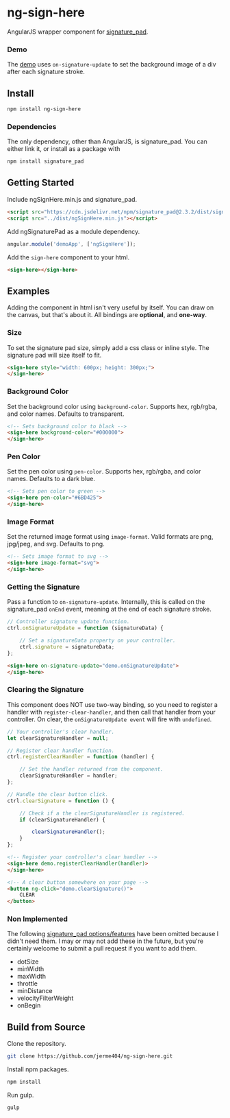 # ng-sign-here
AngularJS wrapper component for [signature_pad](https://github.com/szimek/signature_pad/).

### Demo
The [demo](https://jerme404.github.io/ng-sign-here/) uses ```on-signature-update``` to set the background image of a div after each signature stroke. 

## Install
```bash
npm install ng-sign-here
```
### Dependencies
The only dependency, other than AngularJS, is signature_pad. You can either link it, or install as a package with 
```bash
npm install signature_pad
```
## Getting Started
Include ngSignHere.min.js and signature_pad.
```html
<script src="https://cdn.jsdelivr.net/npm/signature_pad@2.3.2/dist/signature_pad.min.js"></script>
<script src="../dist/ngSignHere.min.js"></script>
```
Add ngSignaturePad as a module dependency.
```js
angular.module('demoApp', ['ngSignHere']);
```
Add the ```sign-here``` component to your html.
```html
<sign-here></sign-here>
```
## Examples
Adding the component in html isn't very useful by itself. You can draw on the canvas, but that's about it. All bindings are **optional**, and **one-way**.
### Size
To set the signature pad size, simply add a css class or inline style. The signature pad will size itself to fit.
```html
<sign-here style="width: 600px; height: 300px;">
</sign-here>
```
### Background Color
Set the background color using ```background-color```. 
Supports hex, rgb/rgba, and color names. Defaults to transparent.
```html
<!-- Sets background color to black -->
<sign-here background-color="#000000">
</sign-here>
```
### Pen Color
Set the pen color using ```pen-color```. 
Supports hex, rgb/rgba, and color names. Defaults to a dark blue.
```html
<!-- Sets pen color to green -->
<sign-here pen-color="#6BD425">
</sign-here>
```
### Image Format
Set the returned image format using ```image-format```.
Valid formats are png, jpg/jpeg, and svg. Defaults to png.
```html
<!-- Sets image format to svg -->
<sign-here image-format="svg">
</sign-here>
```
### Getting the Signature
Pass a function to ```on-signature-update```. Internally, this is called on the signature_pad ```onEnd``` event, meaning at the end of each signature stroke.
```js
// Controller signature update function.
ctrl.onSignatureUpdate = function (signatureData) {

    // Set a signatureData property on your controller.
    ctrl.signature = signatureData;
};
```
```html
<sign-here on-signature-update="demo.onSignatureUpdate">
</sign-here>
```
### Clearing the Signature
This component does NOT use two-way binding, so you need to register a handler with ```register-clear-handler```, and then call that handler from your controller. On clear, the  ```onSignatureUpdate event``` will fire with ```undefined```.

```js
// Your controller's clear handler.
let clearSignatureHandler = null;

// Register clear handler function.
ctrl.registerClearHandler = function (handler) {

    // Set the handler returned from the component.
    clearSignatureHandler = handler;
};

// Handle the clear button click.
ctrl.clearSignature = function () {

    // Check if a the clearSignatureHandler is registered.
    if (clearSignatureHandler) {

        clearSignatureHandler();
    }
};
```
```html
<!-- Register your controller's clear handler -->
<sign-here demo.registerClearHandler(handler)>
</sign-here>

<!-- A clear button somewhere on your page -->
<button ng-click="demo.clearSignature()">
    CLEAR
</button>
```
### Non Implemented
The following [signature_pad options/features](https://github.com/szimek/signature_pad/#api) have been omitted because I didn't need them.  I may or may not add these in the future, but you're certainly welcome to submit a pull request if you want to add them.
* dotSize
* minWidth
* maxWidth
* throttle
* minDistance
* velocityFilterWeight
* onBegin
## Build from Source
Clone the repository.
```bash
git clone https://github.com/jerme404/ng-sign-here.git
```
Install npm packages.
```bash
npm install
```
Run gulp.
```bash
gulp
```
